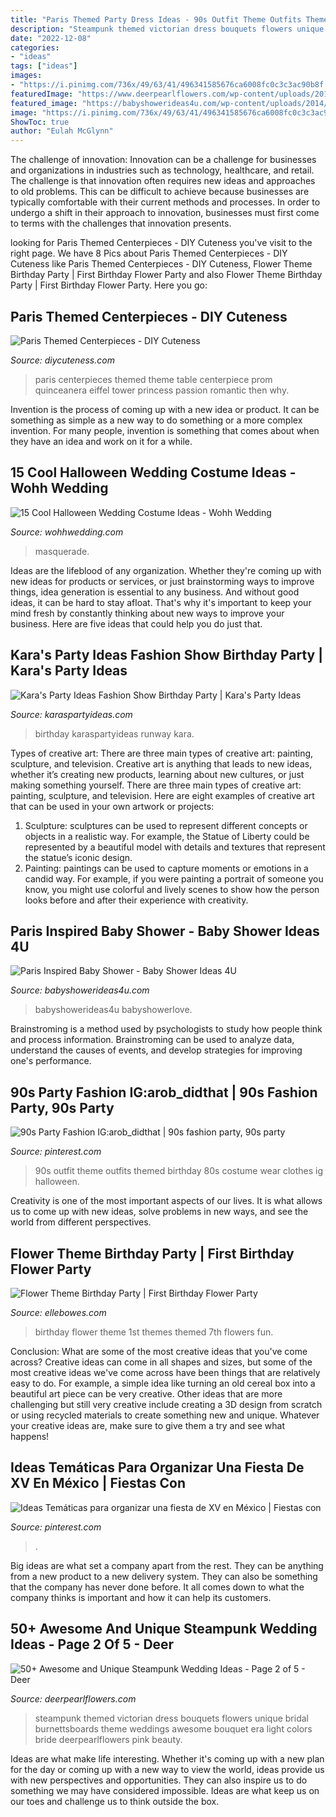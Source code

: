 ```yaml
---
title: "Paris Themed Party Dress Ideas - 90s Outfit Theme Outfits Themed Birthday 80s Costume Wear Clothes Ig Halloween"
description: "Steampunk themed victorian dress bouquets flowers unique bridal burnettsboards theme weddings awesome bouquet era light colors bride deerpearlflowers pink beauty"
date: "2022-12-08"
categories:
- "ideas"
tags: ["ideas"]
images:
- "https://i.pinimg.com/736x/49/63/41/496341585676ca6008fc0c3c3ac90b8f.jpg"
featuredImage: "https://www.deerpearlflowers.com/wp-content/uploads/2015/05/steampunk-themed-wedding-dress.jpg"
featured_image: "https://babyshowerideas4u.com/wp-content/uploads/2014/09/Paris-Inspired-Baby-Shower-decoration-ideas-5.jpg"
image: "https://i.pinimg.com/736x/49/63/41/496341585676ca6008fc0c3c3ac90b8f.jpg"
ShowToc: true
author: "Eulah McGlynn"
---
```



The challenge of innovation:
Innovation can be a challenge for businesses and organizations in industries such as technology, healthcare, and retail. The challenge is that innovation often requires new ideas and approaches to old problems. This can be difficult to achieve because businesses are typically comfortable with their current methods and processes. In order to undergo a shift in their approach to innovation, businesses must first come to terms with the challenges that innovation presents.

	

		
looking for Paris Themed Centerpieces - DIY Cuteness you've visit to the right page. We have 8 Pics about Paris Themed Centerpieces - DIY Cuteness like Paris Themed Centerpieces - DIY Cuteness, Flower Theme Birthday Party | First Birthday Flower Party and also Flower Theme Birthday Party | First Birthday Flower Party. Here you go:
		
    
## Paris Themed Centerpieces - DIY Cuteness

<img loading=lazy src="https://diycuteness.com/wp-content/uploads/2020/01/Paris-Themed-Centerpieces-13.jpg" onerror="this.onerror=null;this.src='https://tse4.mm.bing.net/th?id=OIP.Uu_avxgpsI_POroVJzwDvwHaJ4&amp;pid=15.1';" alt="Paris Themed Centerpieces - DIY Cuteness">

_Source: diycuteness.com_

>paris centerpieces themed theme table centerpiece prom quinceanera eiffel tower princess passion romantic then why. 

	

Invention is the process of coming up with a new idea or product. It can be something as simple as a new way to do something or a more complex invention. For many people, invention is something that comes about when they have an idea and work on it for a while.

    
## 15 Cool Halloween Wedding Costume Ideas - Wohh Wedding

<img loading=lazy src="http://wohhwedding.com/wp-content/uploads/2016/06/Halloween-Wedding-Costume-Ideas.jpg" onerror="this.onerror=null;this.src='https://tse3.mm.bing.net/th?id=OIP.KRUE1XH9YTwouVyQFeh67gHaLH&amp;pid=15.1';" alt="15 Cool Halloween Wedding Costume Ideas - Wohh Wedding">

_Source: wohhwedding.com_

>masquerade. 

	

Ideas are the lifeblood of any organization. Whether they're coming up with new ideas for products or services, or just brainstorming ways to improve things, idea generation is essential to any business. And without good ideas, it can be hard to stay afloat. That's why it's important to keep your mind fresh by constantly thinking about new ways to improve your business. Here are five ideas that could help you do just that.

    
## Kara&#039;s Party Ideas Fashion Show Birthday Party | Kara&#039;s Party Ideas

<img loading=lazy src="https://karaspartyideas.com/wp-content/uploads/2017/10/Fashion-Show-Birthday-Party-via-Karas-Party-Ideas-KarasPartyIdeas.com12.jpg" onerror="this.onerror=null;this.src='https://tse4.mm.bing.net/th?id=OIP.OE0rUucFq8BAWI9iPQXfNAHaNq&amp;pid=15.1';" alt="Kara&#039;s Party Ideas Fashion Show Birthday Party | Kara&#039;s Party Ideas">

_Source: karaspartyideas.com_

>birthday karaspartyideas runway kara. 

	

Types of creative art: There are three main types of creative art: painting, sculpture, and television.
Creative art is anything that leads to new ideas, whether it’s creating new products, learning about new cultures, or just making something yourself. There are three main types of creative art: painting, sculpture, and television. Here are eight examples of creative art that can be used in your own artwork or projects: 
1. Sculpture: sculptures can be used to represent different concepts or objects in a realistic way. For example, the Statue of Liberty could be represented by a beautiful model with details and textures that represent the statue’s iconic design. 
2. Painting: paintings can be used to capture moments or emotions in a candid way. For example, if you were painting a portrait of someone you know, you might use colorful and lively scenes to show how the person looks before and after their experience with creativity. 

    
## Paris Inspired Baby Shower - Baby Shower Ideas 4U

<img loading=lazy src="https://babyshowerideas4u.com/wp-content/uploads/2014/09/Paris-Inspired-Baby-Shower-decoration-ideas-5.jpg" onerror="this.onerror=null;this.src='https://tse4.mm.bing.net/th?id=OIP.tdxZbaoI255FL1C6S5g9mgHaLH&amp;pid=15.1';" alt="Paris Inspired Baby Shower - Baby Shower Ideas 4U">

_Source: babyshowerideas4u.com_

>babyshowerideas4u babyshowerlove. 

	

Brainstroming is a method used by psychologists to study how people think and process information. Brainstroming can be used to analyze data, understand the causes of events, and develop strategies for improving one's performance.

    
## 90s Party Fashion IG:arob_didthat | 90s Fashion Party, 90s Party

<img loading=lazy src="https://i.pinimg.com/736x/09/c3/18/09c3183ed6ad44e072bf966c4a0babac--s-wear-s-party.jpg" onerror="this.onerror=null;this.src='https://tse3.mm.bing.net/th?id=OIP.4OoInPA_wCCTItNyeSGVpgHaJ3&amp;pid=15.1';" alt="90s Party Fashion IG:arob_didthat | 90s fashion party, 90s party">

_Source: pinterest.com_

>90s outfit theme outfits themed birthday 80s costume wear clothes ig halloween. 

	

Creativity is one of the most important aspects of our lives. It is what allows us to come up with new ideas, solve problems in new ways, and see the world from different perspectives.

    
## Flower Theme Birthday Party | First Birthday Flower Party

<img loading=lazy src="http://www.ellebowes.com/wp-content/uploads/2018/01/flower-theme-boho-first-birthday-party-inspiration-14.jpg" onerror="this.onerror=null;this.src='https://tse3.mm.bing.net/th?id=OIP.DIU7YzWKtxfco3h6ICmPswHaLH&amp;pid=15.1';" alt="Flower Theme Birthday Party | First Birthday Flower Party">

_Source: ellebowes.com_

>birthday flower theme 1st themes themed 7th flowers fun. 

	

Conclusion: What are some of the most creative ideas that you've come across?
Creative ideas can come in all shapes and sizes, but some of the most creative ideas we've come across have been things that are relatively easy to do. For example, a simple idea like turning an old cereal box into a beautiful art piece can be very creative. Other ideas that are more challenging but still very creative include creating a 3D design from scratch or using recycled materials to create something new and unique. Whatever your creative ideas are, make sure to give them a try and see what happens!

    
## Ideas Temáticas Para Organizar Una Fiesta De XV En México | Fiestas Con

<img loading=lazy src="https://i.pinimg.com/736x/49/63/41/496341585676ca6008fc0c3c3ac90b8f.jpg" onerror="this.onerror=null;this.src='https://tse1.mm.bing.net/th?id=OIP.U_lmMChmGtH8wNMAhu--rAHaJ4&amp;pid=15.1';" alt="Ideas Temáticas para organizar una fiesta de XV en México | Fiestas con">

_Source: pinterest.com_

>. 

	

Big ideas are what set a company apart from the rest. They can be anything from a new product to a new delivery system. They can also be something that the company has never done before. It all comes down to what the company thinks is important and how it can help its customers.

    
## 50+ Awesome And Unique Steampunk Wedding Ideas - Page 2 Of 5 - Deer

<img loading=lazy src="https://www.deerpearlflowers.com/wp-content/uploads/2015/05/steampunk-themed-wedding-dress.jpg" onerror="this.onerror=null;this.src='https://tse1.mm.bing.net/th?id=OIP.qDXtdfxbcR9J9u0WcUjoYwHaLH&amp;pid=15.1';" alt="50+ Awesome and Unique Steampunk Wedding Ideas - Page 2 of 5 - Deer">

_Source: deerpearlflowers.com_

>steampunk themed victorian dress bouquets flowers unique bridal burnettsboards theme weddings awesome bouquet era light colors bride deerpearlflowers pink beauty. 

	

Ideas are what make life interesting. Whether it's coming up with a new plan for the day or coming up with a new way to view the world, ideas provide us with new perspectives and opportunities. They can also inspire us to do something we may have considered impossible. Ideas are what keep us on our toes and challenge us to think outside the box.

